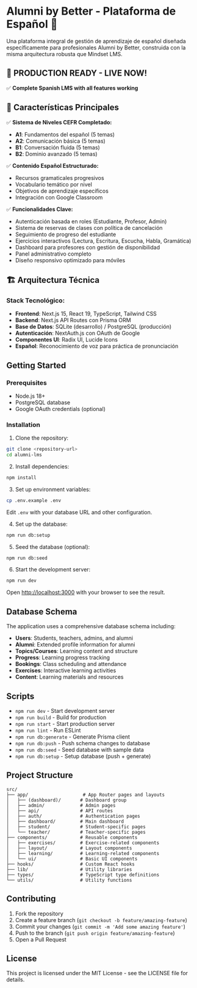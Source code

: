 # Alumni by Better - Plataforma de Español 🚀

Una plataforma integral de gestión de aprendizaje de español diseñada específicamente para profesionales Alumni by Better, construida con la misma arquitectura robusta que Mindset LMS.

## 🎉 **PRODUCTION READY - LIVE NOW!** 
✅ **Complete Spanish LMS with all features working**

## 🎯 Características Principales

✅ **Sistema de Niveles CEFR Completado:**
- **A1**: Fundamentos del español (5 temas)
- **A2**: Comunicación básica (5 temas) 
- **B1**: Conversación fluida (5 temas)
- **B2**: Dominio avanzado (5 temas)

✅ **Contenido Español Estructurado:**
- Recursos gramaticales progresivos
- Vocabulario temático por nivel
- Objetivos de aprendizaje específicos
- Integración con Google Classroom

✅ **Funcionalidades Clave:**
- Autenticación basada en roles (Estudiante, Profesor, Admin)
- Sistema de reservas de clases con política de cancelación
- Seguimiento de progreso del estudiante
- Ejercicios interactivos (Lectura, Escritura, Escucha, Habla, Gramática)
- Dashboard para profesores con gestión de disponibilidad
- Panel administrativo completo
- Diseño responsivo optimizado para móviles

## 🏗️ Arquitectura Técnica

### **Stack Tecnológico:**
- **Frontend**: Next.js 15, React 19, TypeScript, Tailwind CSS
- **Backend**: Next.js API Routes con Prisma ORM
- **Base de Datos**: SQLite (desarrollo) / PostgreSQL (producción)
- **Autenticación**: NextAuth.js con OAuth de Google
- **Componentes UI**: Radix UI, Lucide Icons
- **Español**: Reconocimiento de voz para práctica de pronunciación

## Getting Started

### Prerequisites

- Node.js 18+ 
- PostgreSQL database
- Google OAuth credentials (optional)

### Installation

1. Clone the repository:
```bash
git clone <repository-url>
cd alumni-lms
```

2. Install dependencies:
```bash
npm install
```

3. Set up environment variables:
```bash
cp .env.example .env
```
Edit `.env` with your database URL and other configuration.

4. Set up the database:
```bash
npm run db:setup
```

5. Seed the database (optional):
```bash
npm run db:seed
```

6. Start the development server:
```bash
npm run dev
```

Open [http://localhost:3000](http://localhost:3000) with your browser to see the result.

## Database Schema

The application uses a comprehensive database schema including:

- **Users**: Students, teachers, admins, and alumni
- **Alumni**: Extended profile information for alumni
- **Topics/Courses**: Learning content and structure
- **Progress**: Learning progress tracking
- **Bookings**: Class scheduling and attendance
- **Exercises**: Interactive learning activities
- **Content**: Learning materials and resources

## Scripts

- `npm run dev` - Start development server
- `npm run build` - Build for production
- `npm run start` - Start production server
- `npm run lint` - Run ESLint
- `npm run db:generate` - Generate Prisma client
- `npm run db:push` - Push schema changes to database
- `npm run db:seed` - Seed database with sample data
- `npm run db:setup` - Setup database (push + generate)

## Project Structure

```
src/
├── app/                    # App Router pages and layouts
│   ├── (dashboard)/       # Dashboard group
│   ├── admin/             # Admin pages
│   ├── api/               # API routes
│   ├── auth/              # Authentication pages
│   ├── dashboard/         # Main dashboard
│   ├── student/           # Student-specific pages
│   └── teacher/           # Teacher-specific pages
├── components/            # Reusable components
│   ├── exercises/         # Exercise-related components
│   ├── layout/            # Layout components
│   ├── learning/          # Learning-related components
│   └── ui/                # Basic UI components
├── hooks/                 # Custom React hooks
├── lib/                   # Utility libraries
├── types/                 # TypeScript type definitions
└── utils/                 # Utility functions
```

## Contributing

1. Fork the repository
2. Create a feature branch (`git checkout -b feature/amazing-feature`)
3. Commit your changes (`git commit -m 'Add some amazing feature'`)
4. Push to the branch (`git push origin feature/amazing-feature`)
5. Open a Pull Request

## License

This project is licensed under the MIT License - see the LICENSE file for details.